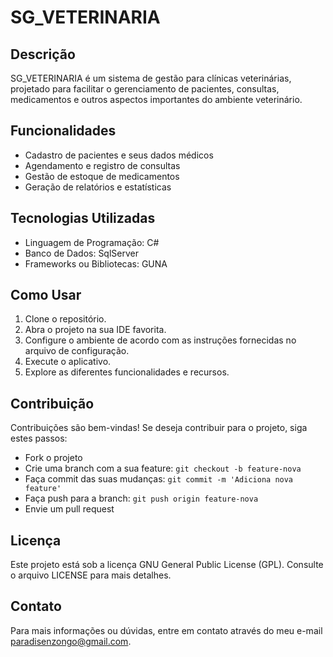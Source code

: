 # SG_VETERINARIA

## Descrição
SG_VETERINARIA é um sistema de gestão para clínicas veterinárias, projetado para facilitar o gerenciamento de pacientes, consultas, medicamentos e outros aspectos importantes do ambiente veterinário.

## Funcionalidades
- Cadastro de pacientes e seus dados médicos
- Agendamento e registro de consultas
- Gestão de estoque de medicamentos
- Geração de relatórios e estatísticas

## Tecnologias Utilizadas
- Linguagem de Programação:  C#
- Banco de Dados: SqlServer
- Frameworks ou Bibliotecas: GUNA

## Como Usar
1. Clone o repositório.
2. Abra o projeto na sua IDE favorita.
3. Configure o ambiente de acordo com as instruções fornecidas no arquivo de configuração.
4. Execute o aplicativo.
5. Explore as diferentes funcionalidades e recursos.

## Contribuição
Contribuições são bem-vindas! Se deseja contribuir para o projeto, siga estes passos:
- Fork o projeto
- Crie uma branch com a sua feature: `git checkout -b feature-nova`
- Faça commit das suas mudanças: `git commit -m 'Adiciona nova feature'`
- Faça push para a branch: `git push origin feature-nova`
- Envie um pull request

## Licença
Este projeto está sob a licença GNU General Public License (GPL). Consulte o arquivo LICENSE para mais detalhes.

## Contato
Para mais informações ou dúvidas, entre em contato através do meu e-mail paradisenzongo@gmail.com.
